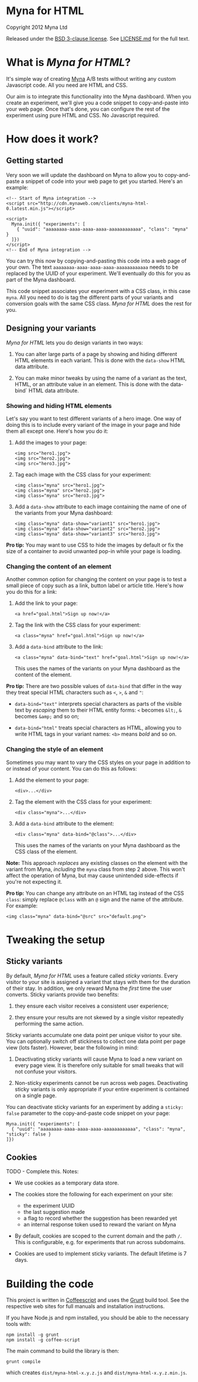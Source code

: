 Myna for HTML
=============

Copyright 2012 Myna Ltd

Released under the [BSD 3-clause license](http://opensource.org/licenses/BSD-3-Clause).
See [LICENSE.md](https://github.com/myna/myna-jquery/blob/master/LICENSE.md) for the full text.

# What is *Myna for HTML*?

It's simple way of creating [Myna](http://mynaweb.com) A/B tests without writing any custom Javascript code. All you need are HTML and CSS.

Our aim is to integrate this functionality into the Myna dashboard. When you create an experiment, we'll give you a code snippet to copy-and-paste into your web page. Once that's done, you can configure the rest of the experiment using pure HTML and CSS. No Javascript required.

<!-- There are some live demos of running on the [Myna web site](http://mynaweb.com/demo/html5). -->

# How does it work?

## Getting started

Very soon we will update the dashboard on Myna to allow you to copy-and-paste a snippet of code into your web page to get you started. Here's an example:

    <!-- Start of Myna integration -->
    <script src="http://cdn.mynaweb.com/clients/myna-html-0.latest.min.js"></script>

    <script>
      Myna.init({ "experiments": [
        { "uuid": "aaaaaaaa-aaaa-aaaa-aaaa-aaaaaaaaaaaa", "class": "myna" }
      ]})
    </script>
    <!-- End of Myna integration -->

You can try this now by copying-and-pasting this code into a web page of your own. The text `aaaaaaaa-aaaa-aaaa-aaaa-aaaaaaaaaaaa` needs to be replaced by the UUID of your experiment. We'll eventually do this for you as part of the Myna dashboard.

This code snippet associates your experiment with a CSS class, in this case `myna`. All you need to do is tag the different parts of your variants and conversion goals with the same CSS class. *Myna for HTML* does the rest for you.

## Designing your variants

*Myna for HTML* lets you do design variants in two ways:

 1. You can alter large parts of a page by showing and hiding different HTML elements in each variant.
    This is done with the `data-show` HTML data attribute.

 2. You can make minor tweaks by using the name of a variant as the text, HTML,
    or an attribute value in an element. This is done with the data-bind` HTML data attribute.

### Showing and hiding HTML elements

Let's say you want to test different variants of a hero image. One way of doing this is to include every variant of the image in your page and hide them all except one. Here's how you do it:

 1. Add the images to your page:

        <img src="hero1.jpg">
        <img src="hero2.jpg">
        <img src="hero3.jpg">

 2. Tag each image with the CSS class for your experiment:

        <img class="myna" src="hero1.jpg">
        <img class="myna" src="hero2.jpg">
        <img class="myna" src="hero3.jpg">

 3. Add a `data-show` attribute to each image containing the name of one of the variants
    from your Myna dashboard:

        <img class="myna" data-show="variant1" src="hero1.jpg">
        <img class="myna" data-show="variant2" src="hero2.jpg">
        <img class="myna" data-show="variant3" src="hero3.jpg">

**Pro tip:** You may want to use CSS to hide the images by default or fix the size of a container to avoid unwanted pop-in while your page is loading.

### Changing the content of an element

Another common option for changing the content on your page is to test a small piece of copy such as a link, button label or article title. Here's how you do this for a link:

 1. Add the link to your page:

        <a href="goal.html">Sign up now!</a>

 2. Tag the link with the CSS class for your experiment:

        <a class="myna" href="goal.html">Sign up now!</a>

 3. Add a `data-bind` attribute to the link:

        <a class="myna" data-bind="text" href="goal.html">Sign up now!</a>

    This uses the names of the variants on your Myna dashboard as the content of the element.

**Pro tip:** There are two possible values of `data-bind` that differ in the way they treat special HTML characters such as `<`, `>`, `&` and `"`:

 - `data-bind="text"` interprets special characters as parts of the visible text by *escaping* them to their HTML entity forms: `<` becomes `&lt;`, `&` becomes `&amp;` and so on;

 - `data-bind="html"` treats special characters as HTML, allowing you to write HTML tags in your variant names: `<b>` means *bold* and so on.

### Changing the style of an element

Sometimes you may want to vary the CSS styles on your page in addition to or instead of your content. You can do this as follows:

 1. Add the element to your page:

        <div>...</div>

 2. Tag the element with the CSS class for your experiment:

        <div class="myna">...</div>

 3. Add a `data-bind` attribute to the element:

        <div class="myna" data-bind="@class">...</div>

    This uses the names of the variants on your Myna dashboard as the CSS class of the element.

**Note:** This approach *replaces* any existing classes on the element with the variant from Myna, *including* the `myna` class from step 2 above. This won't affect the operation of Myna, but may cause unintended side-effects if you're not expecting it.

**Pro tip:** You can change any attribute on an HTML tag instead of the CSS `class`: simply replace `@class` with an `@` sign and the name of the attribute. For example:

    <img class="myna" data-bind="@src" src="default.png">

# Tweaking the setup

## Sticky variants

By default, *Myna for HTML* uses a feature called *sticky variants*. Every visitor to your site is assigned a variant that stays with them for the duration of their stay. In addition, we only reward Myna the *first* time the user converts. Sticky variants provide two benefits:

 1. they ensure each visitor receives a consistent user experience;

 2. they ensure your results are not skewed by a single visitor repeatedly performing the same action.

Sticky variants accumulate one data point per unique visitor to your site. You can optionally switch off stickiness to collect one data point per page view (lots faster). However, bear the following in mind:

 1. Deactivating sticky variants will cause Myna to load a new variant on every page view. It is therefore
    only suitable for small tweaks that will not confuse your visitors.

 2. Non-sticky experiments cannot be run across web pages. Deactivating sticky variants is only appropriate
    if your entire experiment is contained on a single page.

You can deactivate sticky variants for an experiment by adding a `sticky: false` parameter to the copy-and-paste code snippet on your page:

    Myna.init({ "experiments": [
      { "uuid": "aaaaaaaa-aaaa-aaaa-aaaa-aaaaaaaaaaaa", "class": "myna", "sticky": false }
    ]})

## Cookies

TODO - Complete this. Notes:

 - We use cookies as a temporary data store.

 - The cookies store the following for each experiment on your site:
    - the experiment UUID
    - the last suggestion made
    - a flag to record whether the suggestion has been rewarded yet
    - an internal response token used to reward the variant on Myna

 - By default, cookies are scoped to the current domain and the path `/`.
   This is configurable, e.g. for experiments that run across subdomains.

 - Cookies are used to implement sticky variants. The default lifetime is 7 days.

# Building the code

This project is written in [Coffeescript](http://coffeescript.org) and uses the [Grunt](https://github.com/cowboy/grunt) build tool. See the respective web sites for full manuals and installation instructions.

If you have Node.js and npm installed, you should be able to the necessary tools with:

    npm install -g grunt
    npm install -g coffee-script

The main command to build the library is then:

    grunt compile

which creates `dist/myna-html-x.y.z.js` and `dist/myna-html-x.y.z.min.js`.
